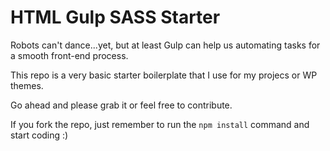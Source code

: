# HTML Gulp SASS Starter

Robots can't dance...yet, but at least Gulp can help us automating tasks for a smooth front-end process.

This repo is a very basic starter boilerplate that I use for my projecs or WP themes.

Go ahead and please grab it or feel free to contribute.

If you fork the repo, just remember to run the `npm install` command and start coding :) 
